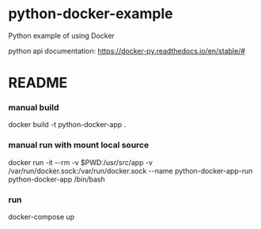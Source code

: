 # python-docker-example
Python example of using Docker

python api documentation:
https://docker-py.readthedocs.io/en/stable/#

# README #

### manual build ###
docker build -t python-docker-app .

### manual run with mount local source ###

docker run -it --rm -v $PWD:/usr/src/app -v /var/run/docker.sock:/var/run/docker.sock --name python-docker-app-run python-docker-app /bin/bash 

### run ###
docker-compose up
